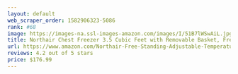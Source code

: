 ```yaml
---
layout: default 
﻿web_scraper_order: 1582906323-5086
rank: #68
image: https://images-na.ssl-images-amazon.com/images/I/51B7lWSwAiL.jpg
title: Northair Chest Freezer 3.5 Cubic Feet with Removable Basket, Free-Standing Top Door…
url: https://www.amazon.com/Northair-Free-Standing-Adjustable-Temperature-Power-saving/dp/B07X8NLN9V/ref=zg_mw_appliances_68?_encoding=UTF8&psc=1&refRID=S62GX33RNB85DCMRPD2E
reviews: 4.2 out of 5 stars
price: $176.99 
---
```

